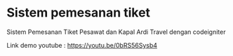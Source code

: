 # Sistem pemesanan tiket
Sistem Pemesanan Tiket Pesawat dan Kapal Ardi Travel dengan codeigniter

Link demo youtube : https://youtu.be/0bRS56Sysb4
